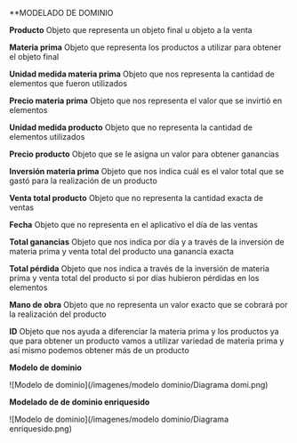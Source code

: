 **MODELADO DE DOMINIO

**Producto**
Objeto que representa un objeto final u objeto a la venta

**Materia prima**
Objeto que representa los productos a utilizar para obtener el objeto final

**Unidad medida materia prima**
Objeto que nos representa la cantidad de elementos que fueron utilizados

**Precio materia prima**
Objeto que nos representa el valor que se invirtió en elementos

**Unidad medida producto**
Objeto que no representa la cantidad de elementos utilizados

**Precio producto**
Objeto que se le asigna un valor para obtener ganancias

**Inversión materia prima**
Objeto que nos indica cuál es el valor total que se gastó para la realización de un producto

**Venta total producto**
Objeto que no representa la cantidad exacta de ventas

**Fecha**
Objeto que no representa en el aplicativo el día de las ventas

**Total ganancias**
Objeto que nos indica por día y a través de la inversión de materia prima y venta total del producto una ganancia exacta

**Total pérdida**
Objeto que nos indica a través de la inversión de materia prima y venta total del producto si por días hubieron pérdidas en los elementos

**Mano de obra**
Objeto que no representa un valor exacto que se cobrará por la realización del producto

**ID**
Objeto que nos ayuda a diferenciar la materia prima y los productos ya que para obtener un producto vamos a utilizar variedad de materia prima y así mismo podemos obtener más de un producto

**Modelo de dominio**

![Modelo de dominio](/imagenes/modelo dominio/Diagrama domi.png)


**Modelado de de dominio enriquesido**

![Modelo de dominio](/imagenes/modelo dominio/Diagrama enriquesido.png)
